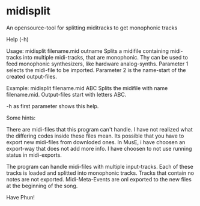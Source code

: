 # midisplit
An opensource-tool for splitting miditracks to get monophonic tracks

Help (-h)

Usage: midisplit filename.mid outname
Splits a midifile containing midi-tracks into multiple midi-tracks,
that are monophonic. Thy can be used to feed monophonic synthesizers,
like hardware analog-synths.
Parameter 1 selects the midi-file to be imported.
Parameter 2 is the name-start of the created output-files.

Example:
midisplit filename.mid ABC
Splits the midifile with name filename.mid.
Output-files start with letters ABC.

-h as first parameter shows this help.

Some hints:

There are midi-files that this program can't handle. I have not realized what the differing codes inside these files mean.
Its possible that you have to export new midi-files from downloded ones.
In MusE, i have choosen an export-way that does not add more info. I have choosen to not use running status in midi-exports.

The program can handle midi-files with multiple input-tracks. Each of these tracks is loaded and splitted into monophonic tracks.
Tracks that contain no notes are not exported.
Midi-Meta-Events are onl exported to the new files at the beginning of the song.

Have Phun!
